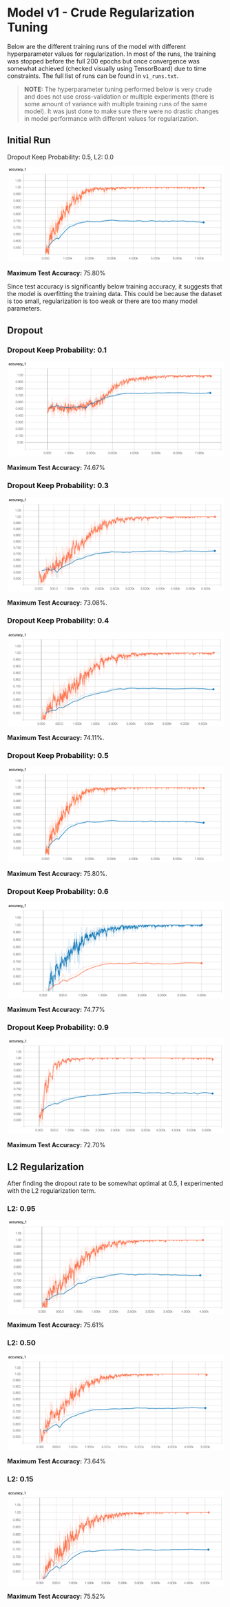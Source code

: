 # Model v1 - Crude Regularization Tuning

Below are the different training runs of the model with different hyperparameter values for regularization. In most of the runs, the training was stopped before the full 200 epochs but once convergence was somewhat achieved (checked visually using TensorBoard) due to time constraints. The full list of runs can be found in `v1_runs.txt`.

> **NOTE:** The hyperparameter tuning performed below is very crude and does not use cross-validation or multiple experiments (there is some amount of variance with multiple training runs of the same model). It was just done to make sure there were no drastic changes in model performance with different values for regularization.

## Initial Run

Dropout Keep Probability: 0.5, L2: 0.0

![](plots/1506156971-Accuracy.png)

**Maximum Test Accuracy:** 75.80%

Since test accuracy is significantly below training accuracy, it suggests that the model is overfitting the training data. This could be because the dataset is too small, regularization is too weak or there are too many model parameters.

## Dropout

### Dropout Keep Probability: 0.1

![](plots/1506787497-Accuracy.png)

**Maximum Test Accuracy:** 74.67%

### Dropout Keep Probability: 0.3

![](plots/1506762981-Accuracy.png)

**Maximum Test Accuracy:** 73.08%.

### Dropout Keep Probability: 0.4

![](plots/1506784601-Accuracy.png)

**Maximum Test Accuracy:** 74.11%.

### Dropout Keep Probability: 0.5

![](plots/1506156971-Accuracy.png)

**Maximum Test Accuracy:** 75.80%.

### Dropout Keep Probability: 0.6

![](plots/1506786386-Accuracy.png)

**Maximum Test Accuracy:** 74.77%

### Dropout Keep Probability: 0.9

![](plots/1506789552-Accuracy.png)

**Maximum Test Accuracy:** 72.70%

## L2 Regularization

After finding the dropout rate to be somewhat optimal at 0.5, I experimented with the L2 regularization term.

### L2: 0.95

![](plots/1507472715-Accuracy.png)

**Maximum Test Accuracy:** 75.61%

### L2: 0.50

![](plots/1507483644-Accuracy.png)

**Maximum Test Accuracy:** 73.64%

### L2: 0.15

![](plots/1507480217-Accuracy.png)

**Maximum Test Accuracy:** 75.52%
